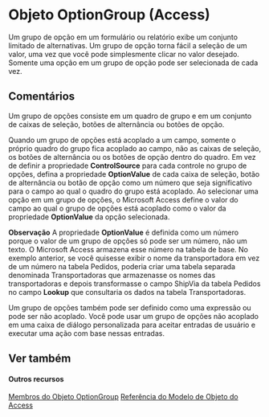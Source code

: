 
# Objeto OptionGroup (Access)

Um grupo de opção em um formulário ou relatório exibe um conjunto limitado de alternativas. Um grupo de opção torna fácil a seleção de um valor, uma vez que você pode simplesmente clicar no valor desejado. Somente uma opção em um grupo de opção pode ser selecionada de cada vez.


## Comentários

Um grupo de opções consiste em um quadro de grupo e em um conjunto de caixas de seleção, botões de alternância ou botões de opção.

Quando um grupo de opções está acoplado a um campo, somente o próprio quadro do grupo fica acoplado ao campo, não as caixas de seleção, os botões de alternância ou os botões de opção dentro do quadro. Em vez de definir a propriedade  **ControlSource** para cada controle no grupo de opções, defina a propriedade **OptionValue** de cada caixa de seleção, botão de alternância ou botão de opção como um número que seja significativo para o campo ao qual o quadro do grupo está acoplado. Ao selecionar uma opção em um grupo de opções, o Microsoft Access define o valor do campo ao qual o grupo de opções está acoplado como o valor da propriedade **OptionValue** da opção selecionada.




 **Observação**  A propriedade  **OptionValue** é definida como um número porque o valor de um grupo de opções só pode ser um número, não um texto. O Microsoft Access armazena esse número na tabela de base. No exemplo anterior, se você quisesse exibir o nome da transportadora em vez de um número na tabela Pedidos, poderia criar uma tabela separada denominada Transportadoras que armazenasse os nomes das transportadoras e depois transformasse o campo ShipVia da tabela Pedidos no campo **Lookup** que consultaria os dados na tabela Transportadoras.

Um grupo de opções também pode ser definido como uma expressão ou pode ser não acoplado. Você pode usar um grupo de opções não acoplado em uma caixa de diálogo personalizada para aceitar entradas de usuário e executar uma ação com base nessas entradas.


## Ver também


#### Outros recursos


[Membros do Objeto OptionGroup](90e68eb2-20f2-510c-4332-241eeac27f14.md)
[Referência do Modelo de Objeto do Access](http://msdn.microsoft.com/library/2de134a4-6c5c-d2a3-8377-f4dd973ba650%28Office.15%29.aspx)